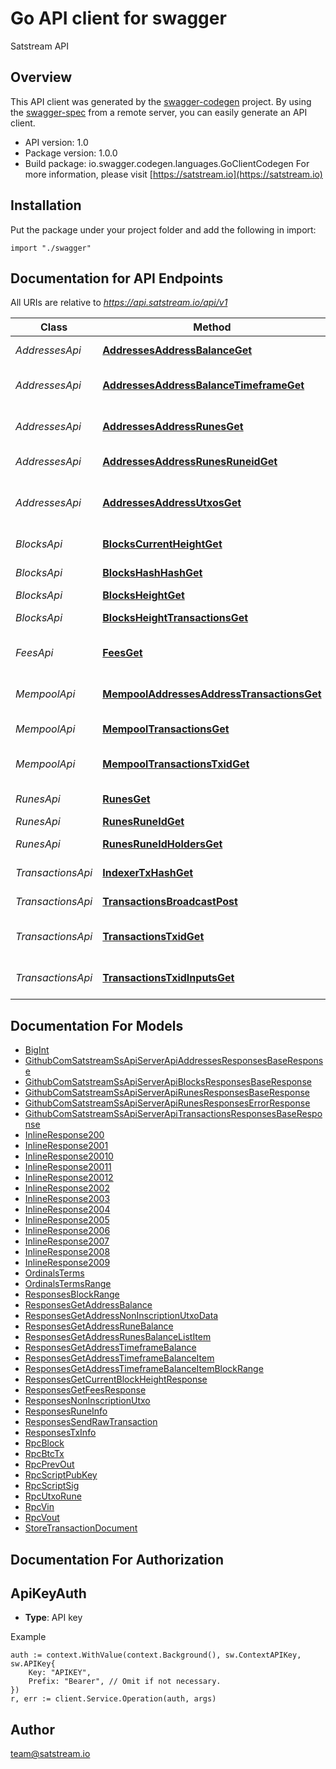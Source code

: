 # Go API client for swagger

Satstream API

## Overview
This API client was generated by the [swagger-codegen](https://github.com/swagger-api/swagger-codegen) project.  By using the [swagger-spec](https://github.com/swagger-api/swagger-spec) from a remote server, you can easily generate an API client.

- API version: 1.0
- Package version: 1.0.0
- Build package: io.swagger.codegen.languages.GoClientCodegen
For more information, please visit [https://satstream.io](https://satstream.io)

## Installation
Put the package under your project folder and add the following in import:
```golang
import "./swagger"
```

## Documentation for API Endpoints

All URIs are relative to *https://api.satstream.io/api/v1*

Class | Method | HTTP request | Description
------------ | ------------- | ------------- | -------------
*AddressesApi* | [**AddressesAddressBalanceGet**](docs/AddressesApi.md#addressesaddressbalanceget) | **Get** /addresses/{address}/balance | Get address balance
*AddressesApi* | [**AddressesAddressBalanceTimeframeGet**](docs/AddressesApi.md#addressesaddressbalancetimeframeget) | **Get** /addresses/{address}/balance/timeframe | Get address timeframe balance
*AddressesApi* | [**AddressesAddressRunesGet**](docs/AddressesApi.md#addressesaddressrunesget) | **Get** /addresses/{address}/runes | Get address runes balance list
*AddressesApi* | [**AddressesAddressRunesRuneidGet**](docs/AddressesApi.md#addressesaddressrunesruneidget) | **Get** /addresses/{address}/runes/{runeid} | Get address rune balance
*AddressesApi* | [**AddressesAddressUtxosGet**](docs/AddressesApi.md#addressesaddressutxosget) | **Get** /addresses/{address}/utxos | Get address non-inscription UTXOs
*BlocksApi* | [**BlocksCurrentHeightGet**](docs/BlocksApi.md#blockscurrentheightget) | **Get** /blocks/current-height | Get current block height
*BlocksApi* | [**BlocksHashHashGet**](docs/BlocksApi.md#blockshashhashget) | **Get** /blocks/hash/{hash} | Get block by hash
*BlocksApi* | [**BlocksHeightGet**](docs/BlocksApi.md#blocksheightget) | **Get** /blocks/{height} | Get block info
*BlocksApi* | [**BlocksHeightTransactionsGet**](docs/BlocksApi.md#blocksheighttransactionsget) | **Get** /blocks/{height}/transactions | Get block transactions
*FeesApi* | [**FeesGet**](docs/FeesApi.md#feesget) | **Get** /fees | Get recommended fees
*MempoolApi* | [**MempoolAddressesAddressTransactionsGet**](docs/MempoolApi.md#mempooladdressesaddresstransactionsget) | **Get** /mempool/addresses/{address}/transactions | Get address mempool transactions
*MempoolApi* | [**MempoolTransactionsGet**](docs/MempoolApi.md#mempooltransactionsget) | **Get** /mempool/transactions | Get mempool transactions
*MempoolApi* | [**MempoolTransactionsTxidGet**](docs/MempoolApi.md#mempooltransactionstxidget) | **Get** /mempool/transactions/{txid} | Get mempool transaction info
*RunesApi* | [**RunesGet**](docs/RunesApi.md#runesget) | **Get** /runes | Get runes info list
*RunesApi* | [**RunesRuneIdGet**](docs/RunesApi.md#runesruneidget) | **Get** /runes/{runeId} | Get rune info
*RunesApi* | [**RunesRuneIdHoldersGet**](docs/RunesApi.md#runesruneidholdersget) | **Get** /runes/{runeId}/holders | Get rune holders
*TransactionsApi* | [**IndexerTxHashGet**](docs/TransactionsApi.md#indexertxhashget) | **Get** /indexer/tx/{hash} | Get transaction
*TransactionsApi* | [**TransactionsBroadcastPost**](docs/TransactionsApi.md#transactionsbroadcastpost) | **Post** /transactions/broadcast | Broadcast transaction
*TransactionsApi* | [**TransactionsTxidGet**](docs/TransactionsApi.md#transactionstxidget) | **Get** /transactions/{txid} | Get transaction info
*TransactionsApi* | [**TransactionsTxidInputsGet**](docs/TransactionsApi.md#transactionstxidinputsget) | **Get** /transactions/{txid}/inputs | Get transaction inputs


## Documentation For Models

 - [BigInt](docs/BigInt.md)
 - [GithubComSatstreamSsApiServerApiAddressesResponsesBaseResponse](docs/GithubComSatstreamSsApiServerApiAddressesResponsesBaseResponse.md)
 - [GithubComSatstreamSsApiServerApiBlocksResponsesBaseResponse](docs/GithubComSatstreamSsApiServerApiBlocksResponsesBaseResponse.md)
 - [GithubComSatstreamSsApiServerApiRunesResponsesBaseResponse](docs/GithubComSatstreamSsApiServerApiRunesResponsesBaseResponse.md)
 - [GithubComSatstreamSsApiServerApiRunesResponsesErrorResponse](docs/GithubComSatstreamSsApiServerApiRunesResponsesErrorResponse.md)
 - [GithubComSatstreamSsApiServerApiTransactionsResponsesBaseResponse](docs/GithubComSatstreamSsApiServerApiTransactionsResponsesBaseResponse.md)
 - [InlineResponse200](docs/InlineResponse200.md)
 - [InlineResponse2001](docs/InlineResponse2001.md)
 - [InlineResponse20010](docs/InlineResponse20010.md)
 - [InlineResponse20011](docs/InlineResponse20011.md)
 - [InlineResponse20012](docs/InlineResponse20012.md)
 - [InlineResponse2002](docs/InlineResponse2002.md)
 - [InlineResponse2003](docs/InlineResponse2003.md)
 - [InlineResponse2004](docs/InlineResponse2004.md)
 - [InlineResponse2005](docs/InlineResponse2005.md)
 - [InlineResponse2006](docs/InlineResponse2006.md)
 - [InlineResponse2007](docs/InlineResponse2007.md)
 - [InlineResponse2008](docs/InlineResponse2008.md)
 - [InlineResponse2009](docs/InlineResponse2009.md)
 - [OrdinalsTerms](docs/OrdinalsTerms.md)
 - [OrdinalsTermsRange](docs/OrdinalsTermsRange.md)
 - [ResponsesBlockRange](docs/ResponsesBlockRange.md)
 - [ResponsesGetAddressBalance](docs/ResponsesGetAddressBalance.md)
 - [ResponsesGetAddressNonInscriptionUtxoData](docs/ResponsesGetAddressNonInscriptionUtxoData.md)
 - [ResponsesGetAddressRuneBalance](docs/ResponsesGetAddressRuneBalance.md)
 - [ResponsesGetAddressRunesBalanceListItem](docs/ResponsesGetAddressRunesBalanceListItem.md)
 - [ResponsesGetAddressTimeframeBalance](docs/ResponsesGetAddressTimeframeBalance.md)
 - [ResponsesGetAddressTimeframeBalanceItem](docs/ResponsesGetAddressTimeframeBalanceItem.md)
 - [ResponsesGetAddressTimeframeBalanceItemBlockRange](docs/ResponsesGetAddressTimeframeBalanceItemBlockRange.md)
 - [ResponsesGetCurrentBlockHeightResponse](docs/ResponsesGetCurrentBlockHeightResponse.md)
 - [ResponsesGetFeesResponse](docs/ResponsesGetFeesResponse.md)
 - [ResponsesNonInscriptionUtxo](docs/ResponsesNonInscriptionUtxo.md)
 - [ResponsesRuneInfo](docs/ResponsesRuneInfo.md)
 - [ResponsesSendRawTransaction](docs/ResponsesSendRawTransaction.md)
 - [ResponsesTxInfo](docs/ResponsesTxInfo.md)
 - [RpcBlock](docs/RpcBlock.md)
 - [RpcBtcTx](docs/RpcBtcTx.md)
 - [RpcPrevOut](docs/RpcPrevOut.md)
 - [RpcScriptPubKey](docs/RpcScriptPubKey.md)
 - [RpcScriptSig](docs/RpcScriptSig.md)
 - [RpcUtxoRune](docs/RpcUtxoRune.md)
 - [RpcVin](docs/RpcVin.md)
 - [RpcVout](docs/RpcVout.md)
 - [StoreTransactionDocument](docs/StoreTransactionDocument.md)


## Documentation For Authorization

## ApiKeyAuth
- **Type**: API key 

Example
```golang
auth := context.WithValue(context.Background(), sw.ContextAPIKey, sw.APIKey{
	Key: "APIKEY",
	Prefix: "Bearer", // Omit if not necessary.
})
r, err := client.Service.Operation(auth, args)
```

## Author

team@satstream.io

